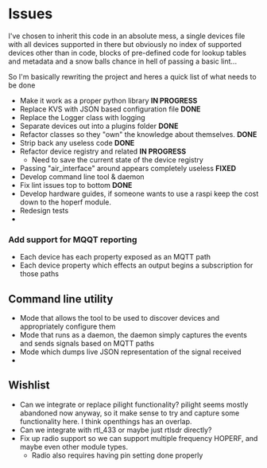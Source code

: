# Issues

I've chosen to inherit this code in an absolute mess, a single devices file with all devices supported in there but obviously no index of supported devices other than in code, blocks of pre-defined code for lookup tables and metadata and a snow balls chance in hell of passing a basic lint...

So I'm basically rewriting the project and heres a quick list of what needs to be done

- Make it work as a proper python library **IN PROGRESS**
- Replace KVS with JSON based configuration file **DONE**
- Replace the Logger class with logging
- Separate devices out into a plugins folder **DONE**
- Refactor classes so they "own" the knowledge about themselves. **DONE**
- Strip back any useless code **DONE**
- Refactor device registry and related **IN PROGRESS**
  - Need to save the current state of the device registry
- Passing "air_interface" around appears completely useless **FIXED**
- Develop command line tool & daemon
- Fix lint issues top to bottom **DONE**
- Develop hardware guides, if someone wants to use a raspi keep the cost down to the hoperf module.
- Redesign tests
- 

### Add support for MQQT reporting

- Each device has each property exposed as an MQTT path
- Each device property which effects an output begins a subscription for those paths

## Command line utility

- Mode that allows the tool to be used to discover devices and
  appropriately configure them
- Mode that runs as a daemon, the daemon simply captures the events and sends
  signals based on MQTT paths
- Mode which dumps live JSON representation of the signal received
- 

## Wishlist

- Can we integrate or replace pilight functionality? pilight seems mostly abandoned now anyway, so it make sense to try and capture some functionality here. I think openthings has an overlap.
- Can we integrate with rtl_433 or maybe just rtlsdr directly?
- Fix up radio support so we can support multiple frequency HOPERF, and maybe
  even other module types.
    - Radio also requires having pin setting done properly